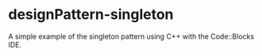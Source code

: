 # designPattern-singleton

A simple example of the singleton pattern using C++ with the Code::Blocks IDE.
